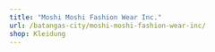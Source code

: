 ```yaml
---
title: "Moshi Moshi Fashion Wear Inc."
url: /batangas-city/moshi-moshi-fashion-wear-inc/
shop: Kleidung
---
```

